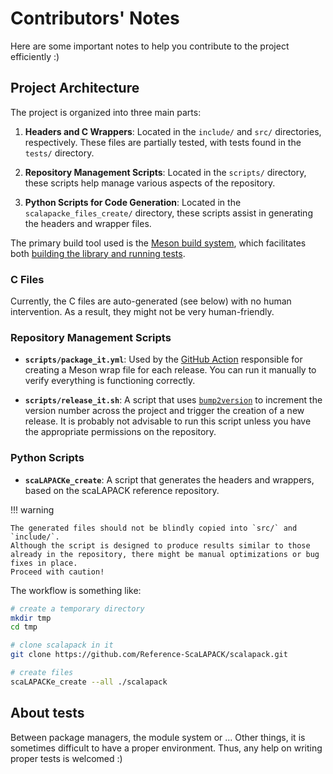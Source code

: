 # Contributors' Notes

Here are some important notes to help you contribute to the project efficiently :)

## Project Architecture

The project is organized into three main parts:

1. **Headers and C Wrappers**: Located in the `include/` and `src/` directories, respectively.
   These files are partially tested, with tests found in the `tests/` directory.

2. **Repository Management Scripts**:
   Located in the `scripts/` directory, these scripts help manage various aspects of the repository.

3. **Python Scripts for Code Generation**:
   Located in the `scalapacke_files_create/` directory, these scripts assist in generating the headers and wrapper files.

The primary build tool used is the [Meson build system](https://github.com/mesonbuild/meson), which facilitates both [building the library and running tests](../dev/install.md#with-meson-in-your-project-recommended).

### C Files

Currently, the C files are auto-generated (see below) with no human intervention. 
As a result, they might not be very human-friendly.

### Repository Management Scripts

- **`scripts/package_it.yml`**: Used by the [GitHub Action](https://github.com/pierre-24/scalapacke/blob/dev/.github/workflows/publish.yml) responsible for creating a Meson wrap file for each release. 
  You can run it manually to verify everything is functioning correctly.

- **`scripts/release_it.sh`**: A script that uses [`bump2version`](https://pypi.org/project/bump2version/) to increment the version number across the project and trigger the creation of a new release. 
  It is probably not advisable to run this script unless you have the appropriate permissions on the repository.

### Python Scripts

- **`scaLAPACKe_create`**: A script that generates the headers and wrappers, based on the scaLAPACK reference repository.

!!! warning
    
    The generated files should not be blindly copied into `src/` and `include/`. 
    Although the script is designed to produce results similar to those already in the repository, there might be manual optimizations or bug fixes in place. 
    Proceed with caution!


The workflow is something like:

```bash
# create a temporary directory
mkdir tmp
cd tmp

# clone scalapack in it
git clone https://github.com/Reference-ScaLAPACK/scalapack.git

# create files
scaLAPACKe_create --all ./scalapack
```


## About tests

Between package managers, the module system or ... Other things, it is sometimes difficult to have a proper environment. 
Thus, any help on writing proper tests is welcomed :)